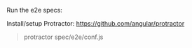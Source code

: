 Run the e2e specs:

Install/setup Protractor: https://github.com/angular/protractor

> protractor spec/e2e/conf.js